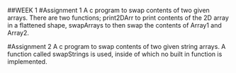 ##WEEK 1
#Assignment 1
A c program to swap contents of two given arrays. There are two functions; print2DArr to print contents of the 2D array in a flattened shape, swapArrays to then swap the contents of Array1 and Array2.

#Assignment 2
A c program to swap contents of two given string arrays. A function called swapStrings is used, inside of which no built in function is implemented.
